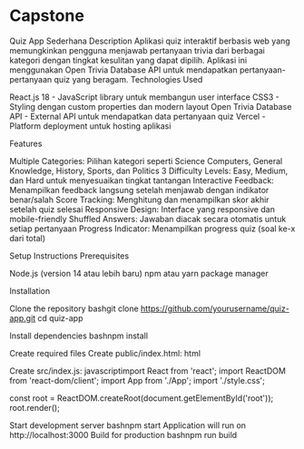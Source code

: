 # Capstone
Quiz App Sederhana
Description
Aplikasi quiz interaktif berbasis web yang memungkinkan pengguna menjawab pertanyaan trivia dari berbagai kategori dengan tingkat kesulitan yang dapat dipilih. Aplikasi ini menggunakan Open Trivia Database API untuk mendapatkan pertanyaan-pertanyaan quiz yang beragam.
Technologies Used

React.js 18 - JavaScript library untuk membangun user interface
CSS3 - Styling dengan custom properties dan modern layout
Open Trivia Database API - External API untuk mendapatkan data pertanyaan quiz
Vercel - Platform deployment untuk hosting aplikasi

Features

Multiple Categories: Pilihan kategori seperti Science Computers, General Knowledge, History, Sports, dan Politics
3 Difficulty Levels: Easy, Medium, dan Hard untuk menyesuaikan tingkat tantangan
Interactive Feedback: Menampilkan feedback langsung setelah menjawab dengan indikator benar/salah
Score Tracking: Menghitung dan menampilkan skor akhir setelah quiz selesai
Responsive Design: Interface yang responsive dan mobile-friendly
Shuffled Answers: Jawaban diacak secara otomatis untuk setiap pertanyaan
Progress Indicator: Menampilkan progress quiz (soal ke-x dari total)

Setup Instructions
Prerequisites

Node.js (version 14 atau lebih baru)
npm atau yarn package manager

Installation

Clone the repository
bashgit clone https://github.com/yourusername/quiz-app.git
cd quiz-app

Install dependencies
bashnpm install

Create required files
Create public/index.html:
html<!DOCTYPE html>
<html lang="id">
  <head>
    <meta charset="utf-8" />
    <meta name="viewport" content="width=device-width, initial-scale=1" />
    <title>Quiz App</title>
  </head>
  <body>
    <div id="root"></div>
  </body>
</html>
Create src/index.js:
javascriptimport React from 'react';
import ReactDOM from 'react-dom/client';
import App from './App';
import './style.css';

const root = ReactDOM.createRoot(document.getElementById('root'));
root.render(<App />);

Start development server
bashnpm start
Application will run on http://localhost:3000
Build for production
bashnpm run build
